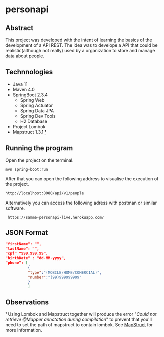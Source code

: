 # personapi

## Abstract

This project was developed with the intent of learning the basics of the development of a API REST.
The idea was to develope a API that could be realistic(although not really) used by a organization to store and manage data about people. 



## Technnologies
+ Java 11
+ Maven 4.0
+ SpringBoot 2.3.4
  + Spring Web
  + Spring Actuator
  + Spring Data JPA
  + Spring Dev Tools
  + H2 Database
+ Project Lombok
+ Mapstruct 1.3.1 [**¹**](#observations)

## Running the program

Open the project on the terminal.

```shell script
mvn spring-boot:run 
```

After that you can open the following address to visualise the execution of the project.

```
http://localhost:8080/api/v1/people
```

Alternatively you can access the following adress with postman or similar software.

````
 https://samme-personapi-live.herokuapp.com/
````


## JSON Format

````json
"firstName": "",
"lastName": "",
"cpf" "999.999.99",
"birthDate" : "dd-MM-yyyy",
"phone": [
          {
          "type":"(MOBILE/HOME/COMERCIAL)",
          "number":"(99)999999999"
          }        
          ]
````



## Observations

¹ Using Lombok and Mapstruct together will produce the error "<i>Could not retrieve @Mapper annotation during compilation</i>" to prevent that you'll need to set the path of mapstruct to contain lombok. See [MapStruct](https://mapstruct.org/faq/#Can-I-use-MapStruct-together-with-Project-Lombok) for more information.


